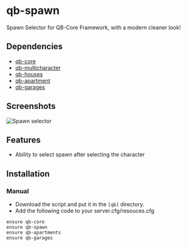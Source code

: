 # qb-spawn
Spawn Selector for QB-Core Framework, with a modern cleaner look!

## Dependencies
- [qb-core](https://github.com/qbcore-framework/qb-core)
- [qb-multicharacter](https://github.com/w1ll444/qb-multicharacter)
- [qb-houses](https://github.com/qbcore-framework/qb-houses)
- [qb-apartment](https://github.com/qbcore-framework/qb-apartment)
- [qb-garages](https://github.com/qbcore-framework/qb-garages)

## Screenshots
![Spawn selector](https://media.discordapp.net/attachments/1015040101362978877/1017849607948091512/unknown.png)

## Features
- Ability to select spawn after selecting the character

## Installation
### Manual
- Download the script and put it in the `[qb]` directory.
- Add the following code to your server.cfg/resouces.cfg
```
ensure qb-core
ensure qb-spawn
ensure qb-apartments
ensure qb-garages
```
